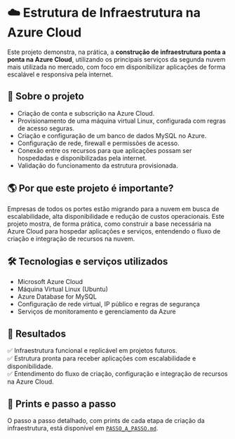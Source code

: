 # ☁️ Estrutura de Infraestrutura na Azure Cloud

Este projeto demonstra, na prática, a **construção de infraestrutura ponta a ponta na Azure Cloud**, utilizando os principais serviços da segunda nuvem mais utilizada no mercado, com foco em disponibilizar aplicações de forma escalável e responsiva pela internet.

## 🚀 Sobre o projeto
- Criação de conta e subscrição na Azure Cloud.
- Provisionamento de uma máquina virtual Linux, configurada com regras de acesso seguras.
- Criação e configuração de um banco de dados MySQL no Azure.
- Configuração de rede, firewall e permissões de acesso.
- Conexão entre os recursos para que aplicações possam ser hospedadas e disponibilizadas pela internet.
- Validação do funcionamento da estrutura provisionada.

## 🌎 Por que este projeto é importante?
Empresas de todos os portes estão migrando para a nuvem em busca de escalabilidade, alta disponibilidade e redução de custos operacionais. Este projeto mostra, de forma prática, como construir a base necessária na Azure Cloud para hospedar aplicações e serviços, entendendo o fluxo de criação e integração de recursos na nuvem.

## 🛠️ Tecnologias e serviços utilizados
- Microsoft Azure Cloud
- Máquina Virtual Linux (Ubuntu)
- Azure Database for MySQL
- Configuração de rede virtual, IP público e regras de segurança
- Serviços de monitoramento e gerenciamento da Azure

## 🎯 Resultados
✅ Infraestrutura funcional e replicável em projetos futuros.  
✅ Estrutura pronta para receber aplicações com escalabilidade e disponibilidade.  
✅ Entendimento do fluxo de criação, configuração e integração de recursos na Azure Cloud.

## 📸 Prints e passo a passo
O passo a passo detalhado, com prints de cada etapa de criação da infraestrutura, está disponível em [`PASSO_A_PASSO.md`](PASSO_A_PASSO.md).

